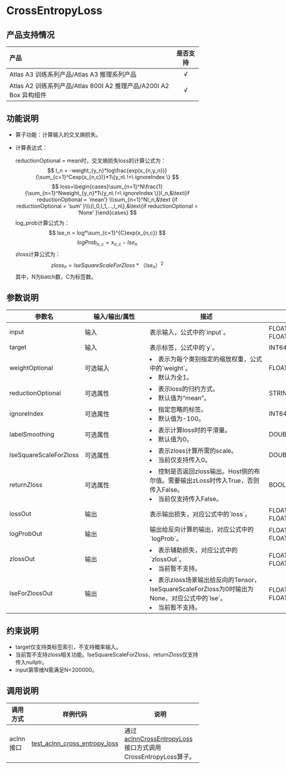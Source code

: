 # CrossEntropyLoss

## 产品支持情况

|产品             |  是否支持  |
|:-------------------------|:----------:|
|  <term>Atlas A3 训练系列产品/Atlas A3 推理系列产品</term>   |     √    |
|  <term>Atlas A2 训练系列产品/Atlas 800I A2 推理产品/A200I A2 Box 异构组件</term>     |     √    |

## 功能说明

- 算子功能：计算输入的交叉熵损失。
- 计算表达式：
  
  reductionOptional = mean时，交叉熵损失loss的计算公式为：
  $$
  l_n = -weight_{y_n}*log\frac{exp(x_{n,y_n})}{\sum_{c=1}^Cexp(x_{n,c})}*1\{y_n\ !=\ ignoreIndex \}
  $$
  $$
  loss=\begin{cases}\sum_{n=1}^N\frac{1}{\sum_{n=1}^Nweight_{y_n}*1\{y_n\ !=\ ignoreIndex \}}l_n,&\text{if reductionOptional = ‘mean’} \\\sum_{n=1}^Nl_n,&\text {if reductionOptional = ‘sum’ }\\\{l_0,l_1,...,l_n\},&\text{if reductionOptional = ‘None’ }\end{cases}
  $$
  log\_prob计算公式为：
  $$
  lse_n = log*\sum_{c=1}^{C}exp(x_{n,c})
  $$
  $$
  logProb_{n,c} = x_{n,c} - lse_n
  $$
  zloss计算公式为：
  $$
  zloss_n = lseSquareScaleForZloss * （lse_n）^2 
  $$
  其中，N为batch数，C为标签数。

## 参数说明

<table style="undefined;table-layout: fixed; width: 1576px"><colgroup>
  <col style="width: 170px">
  <col style="width: 170px">
  <col style="width: 312px">
  <col style="width: 213px">
  <col style="width: 100px">
  </colgroup>
  <thead>
    <tr>
      <th>参数名</th>
      <th>输入/输出/属性</th>
      <th>描述</th>
      <th>数据类型</th>
      <th>数据格式</th>
    </tr></thead>
  <tbody>
    <tr>
      <td>input</td>
      <td>输入</td>
      <td>表示输入，公式中的`input`。</td>
      <td>FLOAT16、BFLOAT16、FLOAT32</td>
      <td>ND</td>
    </tr>
    <tr>
      <td>target</td>
      <td>输入</td>
      <td>表示标签，公式中的`y`。</td>
      <td>INT64，INT32</td>
      <td>ND</td>
    </tr>
    <tr>
      <td>weightOptional</td>
      <td>可选输入</td>
      <td><li>表示为每个类别指定的缩放权重，公式中的`weight`。<li>默认为全1。</td>
      <td>FLOAT</td>
      <td>ND</td>
    </tr>
    <tr>
      <td>reductionOptional</td>
      <td>可选属性</td>
      <td><li>表示loss的归约方式。<li>默认值为“mean”。</td>
      <td>STRING</td>
      <td>-</td>
    </tr>
    <tr>
      <td>ignoreIndex</td>
      <td>可选属性</td>
      <td><li>指定忽略的标签。<li>默认值为-100。</td>
      <td>INT64</td>
      <td>-</td>
    </tr>
    <tr>
      <td>labelSmoothing</td>
      <td>可选属性</td>
      <td><li>表示计算loss时的平滑量。<li>默认值为0。</td>
      <td>DOUBLE</td>
      <td>-</td>
    </tr>
    <tr>
      <td>lseSquareScaleForZloss</td>
      <td>可选属性</td>
      <td><li>表示zloss计算所需的scale。<li>当前仅支持传入0。</td>
      <td>DOUBLE</td>
      <td>-</td>
    </tr>
    <tr>
      <td>returnZloss</td>
      <td>可选属性</td>
      <td><li>控制是否返回zloss输出。Host侧的布尔值。需要输出zLoss时传入True，否则传入False。<li>当前仅支持传入False。</td>
      <td>BOOL</td>
      <td>-</td>
    </tr>
    <tr>
      <td>lossOut</td>
      <td>输出</td>
      <td>表示输出损失，对应公式中的`loss`。</td>
      <td>FLOAT16、BFLOAT16、FLOAT32</td>
      <td>ND</td>
    </tr>
    <tr>
      <td>logProbOut</td>
      <td>输出</td>
      <td>输出给反向计算的输出，对应公式中的`logProb`。</td>
      <td>FLOAT16、BFLOAT16、FLOAT32</td>
      <td>ND</td>
    </tr>
    <tr>
      <td>zlossOut</td>
      <td>输出</td>
      <td><li>表示辅助损失，对应公式中的`zlossOut`。<li>当前暂不支持。</td>
      <td>FLOAT16、BFLOAT16、FLOAT32</td>
      <td>ND</td>
    </tr>
    <tr>
      <td>lseForZlossOut</td>
      <td>输出</td>
      <td><li>表示zloss场景输出给反向的Tensor，lseSquareScaleForZloss为0时输出为None，对应公式中的`lse`。<li>当前暂不支持。</td>
      <td>FLOAT16、BFLOAT16、FLOAT32</td>
      <td>ND</td>
    </tr>
  </tbody></table>

## 约束说明

  - target仅支持类标签索引，不支持概率输入。
  - 当前暂不支持zloss相关功能。lseSquareScaleForZloss、returnZloss仅支持传入nullptr。
  - input第零维N需满足N<200000。

## 调用说明

| 调用方式   | 样例代码           | 说明                                         |
| ---------------- | --------------------------- | --------------------------------------------------- |
| aclnn接口  | [test_aclnn_cross_entropy_loss](examples/test_aclnn_cross_entropy_loss.cpp) | 通过[aclnnCrossEntropyLoss](docs/aclnnCrossEntropyLoss.md)接口方式调用CrossEntropyLoss算子。 |